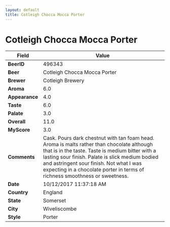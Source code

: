 ```yaml
---
layout: default
title: Cotleigh Chocca Mocca Porter
---
```


# Cotleigh Chocca Mocca Porter

| Field         | Value     |
|---------------|-----------|
| **BeerID** | 496343 |
| **Beer** | Cotleigh Chocca Mocca Porter |
| **Brewer** | Cotleigh Brewery |
| **Aroma** | 6.0 |
| **Appearance** | 4.0 |
| **Taste** | 6.0 |
| **Palate** | 3.0 |
| **Overall** | 11.0 |
| **MyScore** | 3.0 |
| **Comments** | Cask. Pours dark chestnut with tan foam head. Aroma is malts rather than chocolate although that is in the taste. Taste is medium bitter with a lasting sour finish. Palate is slick medium bodied and astringent sour finish. Not what I was expecting in a chocolate porter in terms of richness smoothness or sweetness. |
| **Date** | 10/12/2017 11:37:18 AM |
| **Country** | England |
| **State** | Somerset |
| **City** | Wiveliscombe |
| **Style** | Porter |
